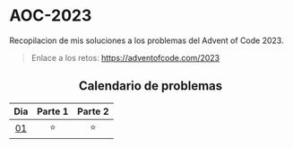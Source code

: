 # AOC-2023

Recopilacion de mis soluciones a los problemas del Advent of Code 2023.

> Enlace a los retos: https://adventofcode.com/2023

<div align=center>

## Calendario de problemas

|     Dia      | Parte 1 | Parte 2 |
| :----------: | :-----: | :-----: |
| [01](./D01/) |   ⭐    |   ⭐    |

</div>
